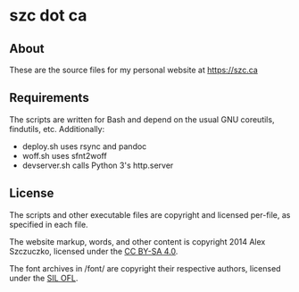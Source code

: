 # szc dot ca

## About

These are the source files for my personal website at https://szc.ca

## Requirements

The scripts are written for Bash and depend on the usual GNU coreutils, findutils, etc. Additionally:

*   deploy.sh uses rsync and pandoc
*   woff.sh uses sfnt2woff
*   devserver.sh calls Python 3's http.server

## License

The scripts and other executable files are copyright and licensed per-file, as specified in each file.

The website markup, words, and other content is copyright 2014 Alex Szczuczko, licensed under the [CC BY-SA 4.0](https://creativecommons.org/licenses/by-sa/4.0/).

The font archives in /font/ are copyright their respective authors, licensed under the [SIL OFL](http://scripts.sil.org/cms/scripts/page.php?id=OFL).

